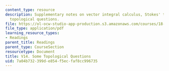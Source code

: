 ```yaml
---
content_type: resource
description: Supplementary notes on vector integral calculus, Stokes' theorem, and
  topological questions.
file: https://ol-ocw-studio-app-production.s3.amazonaws.com/courses/18-02-multivariable-calculus-fall-2007/7a04b732399de854f5ecfaf8cc996735_topological_ques.pdf
file_type: application/pdf
learning_resource_types:
- Readings
parent_title: Readings
parent_type: CourseSection
resourcetype: Document
title: V14. Some Topological Questions
uid: 7a04b732-399d-e854-f5ec-faf8cc996735
---
```

